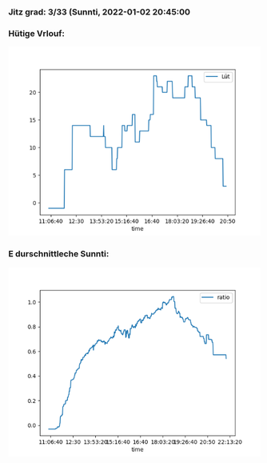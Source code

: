 ### Jitz grad: 3/33 (Sunnti, 2022-01-02 20:45:00

### Hütige Vrlouf:
![Graph](Today.png)

### E durschnittleche Sunnti:
![Graph](Sunnti.png)